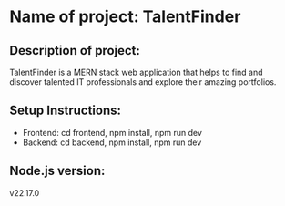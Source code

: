 # Name of project: TalentFinder
## Description of project: 
TalentFinder is a MERN stack web application that helps to find and discover talented IT professionals and explore their amazing portfolios.
## Setup Instructions:
- Frontend: cd frontend,
            npm install,
            npm run dev
- Backend: cd backend,
           npm install,
           npm run dev
## Node.js version:
v22.17.0
